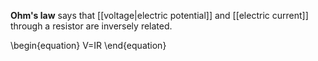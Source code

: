 **Ohm's law** says that [[voltage|electric potential]] and [[electric current]] through a resistor are inversely related.

\begin{equation}
V=IR
\end{equation}